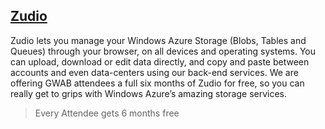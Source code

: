 ##  [Zudio](https://zud.io/)

Zudio lets you manage your Windows Azure Storage (Blobs, Tables and Queues) through your browser, on all devices and operating systems. You can upload, download or edit data directly, and copy and paste between accounts and even data-centers using our back-end services. We are offering GWAB attendees a full six months of Zudio for free, so you can really get to grips with Windows Azure’s amazing storage services.

> Every Attendee gets 6 months free